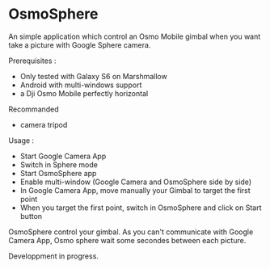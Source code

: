 # OsmoSphere

An simple application which control an Osmo Mobile gimbal when you want take a picture with Google Sphere camera.

Prerequisites :

- Only tested with Galaxy S6 on Marshmallow
- Android with multi-windows support
- a Dji Osmo Mobile perfectly horizontal 


Recommanded 

- camera tripod  

Usage : 

- Start Google Camera App
- Switch in Sphere mode
- Start OsmoSphere app
- Enable multi-window (Google Camera and OsmoSphere side by side)
- In Google Camera App, move manually your Gimbal to target the first point 
- When you target the first point, switch in OsmoSphere and click on Start button

OsmoSphere control your gimbal. As you can't communicate with Google Camera App, Osmo sphere wait some secondes between each picture.  

Developpment in progress.
